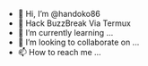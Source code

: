 - 👋 Hi, I’m @handoko86
- 👀 Hack BuzzBreak Via Termux
- 🌱 I’m currently learning ...
- 💞️ I’m looking to collaborate on ...
- 📫 How to reach me ...

<!---
handoko86/handoko86 is a ✨ special ✨ repository because its `README.md` (this file) appears on your GitHub profile.
You can click the Preview link to take a look at your changes.
--->
